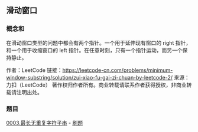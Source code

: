 ## 滑动窗口

### 概念和

在滑动窗口类型的问题中都会有两个指针。一个用于延伸现有窗口的 right 指针，和一个用于收缩窗口的 left 指针。在任意时刻，只有一个指针运动，而另一个保持静止。

作者：LeetCode
链接：https://leetcode-cn.com/problems/minimum-window-substring/solution/zui-xiao-fu-gai-zi-chuan-by-leetcode-2/
来源：力扣（LeetCode）
著作权归作者所有。商业转载请联系作者获得授权，非商业转载请注明出处。

### 题目

[0003.最长无重复字符子串](0003.最长无重复字符子串.md) - [刷题](qu0003/solu/Solution.java)